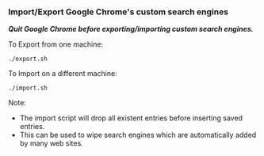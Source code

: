 ### Import/Export Google Chrome's custom search engines

**_Quit Google Chrome before exporting/importing custom search engines._**

To Export from one machine:
```
./export.sh
```

To Import on a different machine:
```
./import.sh
```

Note:
- The import script will drop all existent entries before inserting saved entries.
- This can be used to wipe search engines which are automatically added by many web sites.
